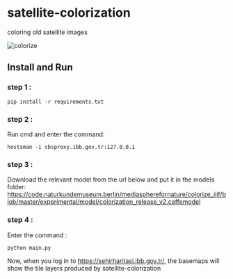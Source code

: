 # satellite-colorization
coloring old satellite images

![colorize](https://github.com/enisgetmez/satellite-colorization/blob/main/colorize.gif?raw=true)

## Install and Run

### step 1 :

    pip install -r requirements.txt
### step 2 :
Run cmd and enter the command:

    hostsman -i cbsproxy.ibb.gov.tr:127.0.0.1
### step 3 :
Download the relevant model from the url below and put it in the models folder:
https://code.naturkundemuseum.berlin/mediaspherefornature/colorize_iiif/blob/master/experimental/model/colorization_release_v2.caffemodel

### step 4 :
Enter the command :

    python main.py 

Now, when you log in to https://sehirharitasi.ibb.gov.tr/, the basemaps will show the tile layers produced by satellite-colorization
